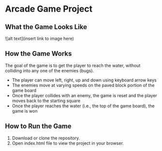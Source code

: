 # Arcade Game Project

## What the Game Looks Like

![alt text](insert link to image here)

## How the Game Works
The goal of the game is to get the player to reach the water, without colliding into any one of the enemies (bugs).

- The player can move left, right, up and down using keyboard arrow keys
- The enemies move at varying speeds on the paved block portion of the game board
- Once the player collides with an enemy, the game is reset and the player moves back to the starting square
- Once the player reaches the water (i.e., the top of the game board), the game is won

## How to Run the Game
1. Download or clone the repository.
2. Open index.html file to view the project in your browser.